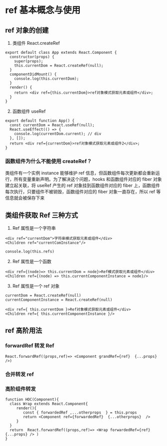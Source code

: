# ref 基本概念与使用

## ref 对象的创建

1. 类组件 React.createRef

```
export default class App extends React.Component {
  constructor(props) {
    super(props);
    this.currentDom = React.createRef(null);
  }
  componentDidMount() {
    console.log(this.currentDom);
  }
  render() {
    return <div ref={this.currentDom}>ref对象模式获取元素或组件</div>;
  }
}
```

2. 函数组件 useRef

```
export default function App() {
  const currentDom = React.useRef(null);
  React.useEffect(() => {
    console.log(currentDom.current); // div
  }, []);
  return <div ref={currentDom}>ref对象模式获取元素或组件2</div>;
}
```

### 函数组件为什么不能使用 createRef？

类组件有一个实例 instance 能够维护 ref 信息，但函数组件每次更新都会重新运行，所有变量重新声明。为了解决这个问题，hooks 和函数组件对应的 fiber 对象建立起关联，将 useRef 产生的 ref 对象挂到函数组件对应的 fiber 上，函数组件每次执行，只要组件不被销毁，函数组件对应的 fiber 对象一直存在，所以 ref 等信息就会被保存下来

## 类组件获取 Ref 三种方式

1. Ref 属性是一个字符串

```
<div ref="currentDom">字符串模式获取元素或组件</div>
<Children ref="currentComInstance"/>

console.log(this.refs)
```

2. Ref 属性是一个函数

```
<div ref={(node)=> this.currentDom = node}>Ref模式获取元素或组件</div>
<Children ref={(node) => this.currentComponentInstance = node}/>
```

3. Ref 属性是一个 ref 对象

```
currentDom = React.createRef(null)
currentComponentInstance = React.createRef(null)

<div ref={ this.currentDom }>Ref对象模式获取元素或组件</div>
<Children ref={ this.currentComponentInstance }/>
```

## ref 高阶用法

### forwardRef 转发 Ref

```
React.forwardRef((props,ref)=> <Component grandRef={ref}  {...props} />)
```

### 合并转发 ref

### 高阶组件转发

```
function HOC(Component){
  class Wrap extends React.Component{
     render(){
        const { forwardedRef ,...otherprops  } = this.props
        return <Component ref={forwardedRef}  {...otherprops}  />
     }
  }
  return  React.forwardRef((props,ref)=> <Wrap forwardedRef={ref} {...props} /> )
}
```
